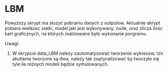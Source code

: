 # LBM
Powyższy skrypt ma słuzyć pobraniu danych z outputow. 
Aktualnie skrypt pobiera wielkosc siatki, model jaki jest wykonywany, node, oraz zlicza ilośc kart graficznych, na których realziowane było wykonanie porgramu.

Uwagi:
1) W skrypcie data_LBM nalezy zautomatyzować tworzenie wykresów, tzn akutlanie tworzone są dwa, należy tak zoptynalizować by tworzyło się tyle ile różnych modeli będzie symulowanych.


